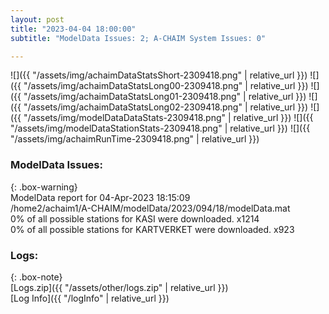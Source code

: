 ```yaml
---
layout: post
title: "2023-04-04 18:00:00"
subtitle: "ModelData Issues: 2; A-CHAIM System Issues: 0"

---
```


![]({{ "/assets/img/achaimDataStatsShort-2309418.png" | relative_url }})
![]({{ "/assets/img/achaimDataStatsLong00-2309418.png" | relative_url }})
![]({{ "/assets/img/achaimDataStatsLong01-2309418.png" | relative_url }})
![]({{ "/assets/img/achaimDataStatsLong02-2309418.png" | relative_url }})
![]({{ "/assets/img/modelDataDataStats-2309418.png" | relative_url }})
![]({{ "/assets/img/modelDataStationStats-2309418.png" | relative_url }})
![]({{ "/assets/img/achaimRunTime-2309418.png" | relative_url }})


### ModelData Issues:  
  
{: .box-warning}  
 ModelData report for 04-Apr-2023 18:15:09   
 /home2/achaim1/A-CHAIM/modelData/2023/094/18/modelData.mat   
 0% of all possible stations for KASI were downloaded. x1214   
 0% of all possible stations for KARTVERKET were downloaded. x923   
  


### Logs:  
  
{: .box-note}  
[Logs.zip]({{ "/assets/other/logs.zip" | relative_url }})  
[Log Info]({{ "/logInfo" | relative_url }})  
